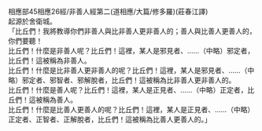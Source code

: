 相應部45相應26經/非善人經第二(道相應/大篇/修多羅)(莊春江譯)  
起源於舍衛城。  
「比丘們！我將教導你們非善人與比非善人更非善人的；善人與比善人更善人的，你們要聽！  
比丘們！什麼是非善人呢？比丘們！這裡，某人是邪見者、……（中略）邪定者，比丘們！這被稱為非善人。  
比丘們！什麼是比非善人更非善人的呢？比丘們！這裡，某人是邪見者、……（中略）邪定者、邪智者、邪解脫者，比丘們！這被稱為比非善人更非善人的。  
比丘們！什麼是善人呢？比丘們！這裡，某人是正見者、……（中略）正定者，比丘們！這被稱為善人。  
比丘們！什麼是比善人更善人的呢？比丘們！這裡，某人是正見者、……（中略）正定者、正智者、正解脫者，比丘們！這被稱為比善人更善人的。」  
  
  
